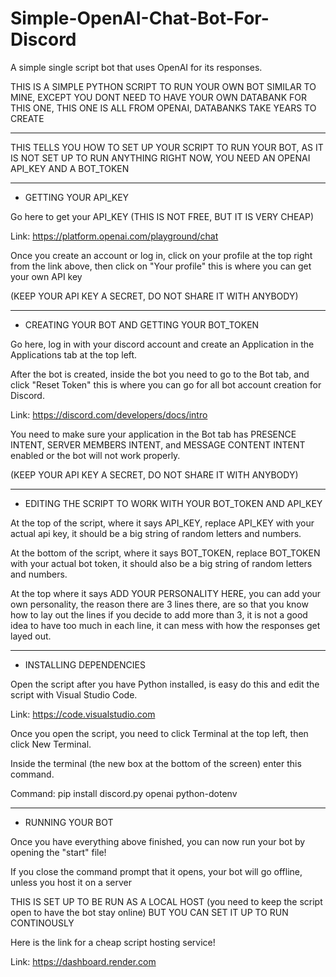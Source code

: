 # Simple-OpenAI-Chat-Bot-For-Discord
A simple single script bot that uses OpenAI for its responses.


THIS IS A SIMPLE PYTHON SCRIPT TO RUN YOUR OWN BOT SIMILAR TO MINE, EXCEPT YOU DONT NEED TO HAVE YOUR OWN DATABANK FOR THIS ONE, THIS ONE IS ALL FROM OPENAI, DATABANKS TAKE YEARS TO CREATE

------------------------------------------------------------------------------------------------------------------------------------------------------------------------------

THIS TELLS YOU HOW TO SET UP YOUR SCRIPT TO RUN YOUR BOT, AS IT IS NOT SET UP TO RUN ANYTHING RIGHT NOW, YOU NEED AN OPENAI API_KEY AND A BOT_TOKEN

------------------------------------------------------------------------------------------------------------------------------------------------------------------------------

 - GETTING YOUR API_KEY

Go here to get your API_KEY (THIS IS NOT FREE, BUT IT IS VERY CHEAP)

Link: https://platform.openai.com/playground/chat

Once you create an account or log in, click on your profile at the top right from the link above, then click on "Your profile" this is where you can get your own API key 

(KEEP YOUR API KEY A SECRET, DO NOT SHARE IT WITH ANYBODY)

------------------------------------------------------------------------------------------------------------------------------------------------------------------------------

 - CREATING YOUR BOT AND GETTING YOUR BOT_TOKEN

Go here, log in with your discord account and create an Application in the Applications tab at the top left.

After the bot is created, inside the bot you need to go to the Bot tab, and click "Reset Token" this is where you can go for all bot account creation for Discord.

Link: https://discord.com/developers/docs/intro

You need to make sure your application in the Bot tab has PRESENCE INTENT, SERVER MEMBERS INTENT, and MESSAGE CONTENT INTENT enabled or the bot will not work properly.

(KEEP YOUR API KEY A SECRET, DO NOT SHARE IT WITH ANYBODY)

--------------------------------------------------------------------------------------------------------------------------------------------------------------------------------

 - EDITING THE SCRIPT TO WORK WITH YOUR BOT_TOKEN AND API_KEY

At the top of the script, where it says API_KEY, replace API_KEY with your actual api key, it should be a big string of random letters and numbers.

At the bottom of the script, where it says BOT_TOKEN, replace BOT_TOKEN with your actual bot token, it should also be a big string of random letters and numbers.

At the top where it says ADD YOUR PERSONALITY HERE, you can add your own personality, the reason there are 3 lines there, are so that you know how to lay out the lines if you decide to add more than 3, it is not a good idea to have too much in each line, it can mess with how the responses get layed out.

------------------------------------------------------------------------------------------------------------------------------------------------------------------------------

 - INSTALLING DEPENDENCIES

Open the script after you have Python installed, is easy do this and edit the script with Visual Studio Code.

Link: https://code.visualstudio.com

Once you open the script, you need to click Terminal at the top left, then click New Terminal.

Inside the terminal (the new box at the bottom of the screen) enter this command.

Command: pip install discord.py openai python-dotenv

------------------------------------------------------------------------------------------------------------------------------------------------------------------------------

 - RUNNING YOUR BOT

Once you have everything above finished, you can now run your bot by opening the "start" file!

If you close the command prompt that it opens, your bot will go offline, unless you host it on a server

THIS IS SET UP TO BE RUN AS A LOCAL HOST (you need to keep the script open to have the bot stay online) BUT YOU CAN SET IT UP TO RUN CONTINOUSLY

Here is the link for a cheap script hosting service!

Link: https://dashboard.render.com
